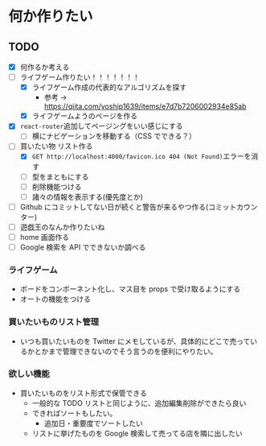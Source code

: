 # 何か作りたい

## TODO

- [x] 何作るか考える
- [ ] ライフゲーム作りたい！！！！！！！
  - [x] ライフゲーム作成の代表的なアルゴリズムを探す
    - 参考 → https://qiita.com/yoship1639/items/e7d7b7206002934e85ab
  - [x] ライフゲームようのページを作る
- [x] `react-router`追加してページングをいい感じにする
  - [ ] 横にナビゲーションを移動する（CSS でできる？）
- [ ] 買いたい物 リスト作る
  - [x] `GET http://localhost:4000/favicon.ico 404 (Not Found)`エラーを消す
  - [ ] 型をまともにする
  - [ ] 削除機能つける
  - [ ] 諸々の情報を表示する(優先度とか)
- [ ] Github にコミットしてない日が続くと警告が来るやつ作る(コミットカウンター)
- [ ] 遊戯王のなんか作りたいね
- [ ] home 画面作る
- [ ] Google 検索を API でできないか調べる

### ライフゲーム

- ボードをコンポーネント化し、マス目を props で受け取るようにする
- オートの機能をつける

### 買いたいものリスト管理

- いつも買いたいものを Twitter にメモしているが、具体的にどこで売っているかとかまで管理できないのでそう言うのを便利にやりたい。

### 欲しい機能

- 買いたいものをリスト形式で保管できる
  - 一般的な TODO リストと同じように、追加編集削除ができたら良い
  - できればソートもしたい。
    - 追加日・重要度でソートしたい
  - リストに挙げたものを Google 検索して売ってる店を隣に出したい
